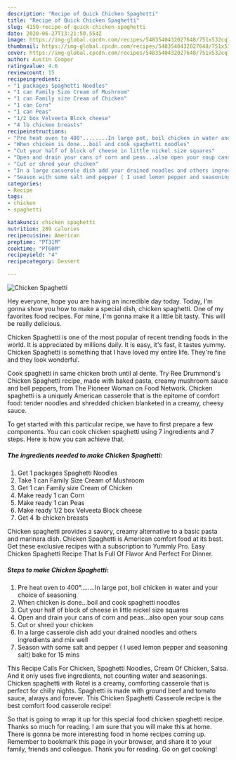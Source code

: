 ```yaml
---
description: "Recipe of Quick Chicken Spaghetti"
title: "Recipe of Quick Chicken Spaghetti"
slug: 4150-recipe-of-quick-chicken-spaghetti
date: 2020-06-27T13:21:50.554Z
image: https://img-global.cpcdn.com/recipes/5483540432027648/751x532cq70/chicken-spaghetti-recipe-main-photo.jpg
thumbnail: https://img-global.cpcdn.com/recipes/5483540432027648/751x532cq70/chicken-spaghetti-recipe-main-photo.jpg
cover: https://img-global.cpcdn.com/recipes/5483540432027648/751x532cq70/chicken-spaghetti-recipe-main-photo.jpg
author: Austin Cooper
ratingvalue: 4.6
reviewcount: 15
recipeingredient:
- "1 packages Spaghetti Noodles"
- "1 can Family Size Cream of Mushroom"
- "1 can Family size Cream of Chicken"
- "1 can Corn"
- "1 can Peas"
- "1/2 box Velveeta Block cheese"
- "4 lb chicken breasts"
recipeinstructions:
- "Pre heat oven to 400°........In large pot, boil chicken in water and your choice of seasoning"
- "When chicken is done...boil and cook spaghetti noodles"
- "Cut your half of block of cheese in little nickel size squares"
- "Open and drain your cans of corn and peas...also open your soup cans"
- "Cut or shred your chicken"
- "In a large casserole dish add your drained noodles and others ingredients and mix well"
- "Season with some salt and pepper ( I used lemon pepper and seasoning salt) bake for 15 mins"
categories:
- Recipe
tags:
- chicken
- spaghetti

katakunci: chicken spaghetti 
nutrition: 289 calories
recipecuisine: American
preptime: "PT31M"
cooktime: "PT60M"
recipeyield: "4"
recipecategory: Dessert

---
```



![Chicken Spaghetti](https://img-global.cpcdn.com/recipes/5483540432027648/751x532cq70/chicken-spaghetti-recipe-main-photo.jpg)

Hey everyone, hope you are having an incredible day today. Today, I'm gonna show you how to make a special dish, chicken spaghetti. One of my favorites food recipes. For mine, I'm gonna make it a little bit tasty. This will be really delicious.

Chicken Spaghetti is one of the most popular of recent trending foods in the world. It is appreciated by millions daily. It is easy, it's fast, it tastes yummy. Chicken Spaghetti is something that I have loved my entire life. They're fine and they look wonderful.

Cook spaghetti in same chicken broth until al dente. Try Ree Drummond&#39;s Chicken Spaghetti recipe, made with baked pasta, creamy mushroom sauce and bell peppers, from The Pioneer Woman on Food Network. Chicken spaghetti is a uniquely American casserole that is the epitome of comfort food: tender noodles and shredded chicken blanketed in a creamy, cheesy sauce.


To get started with this particular recipe, we have to first prepare a few components. You can cook chicken spaghetti using 7 ingredients and 7 steps. Here is how you can achieve that.

<!--inarticleads1-->

##### The ingredients needed to make Chicken Spaghetti:

1. Get 1 packages Spaghetti Noodles
1. Take 1 can Family Size Cream of Mushroom
1. Get 1 can Family size Cream of Chicken
1. Make ready 1 can Corn
1. Make ready 1 can Peas
1. Make ready 1/2 box Velveeta Block cheese
1. Get 4 lb chicken breasts


Chicken spaghetti provides a savory, creamy alternative to a basic pasta and marinara dish. Chicken Spaghetti is American comfort food at its best. Get these exclusive recipes with a subscription to Yummly Pro. Easy Chicken Spaghetti Recipe That Is Full Of Flavor And Perfect For Dinner. 

<!--inarticleads2-->

##### Steps to make Chicken Spaghetti:

1. Pre heat oven to 400°........In large pot, boil chicken in water and your choice of seasoning
1. When chicken is done...boil and cook spaghetti noodles
1. Cut your half of block of cheese in little nickel size squares
1. Open and drain your cans of corn and peas...also open your soup cans
1. Cut or shred your chicken
1. In a large casserole dish add your drained noodles and others ingredients and mix well
1. Season with some salt and pepper ( I used lemon pepper and seasoning salt) bake for 15 mins


This Recipe Calls For Chicken, Spaghetti Noodles, Cream Of Chicken, Salsa. And it only uses five ingredients, not counting water and seasonings. Chicken spaghetti with Rotel is a creamy, comforting casserole that is perfect for chilly nights. Spaghetti is made with ground beef and tomato sauce, always and forever. This Chicken Spaghetti Casserole recipe is the best comfort food casserole recipe! 

So that is going to wrap it up for this special food chicken spaghetti recipe. Thanks so much for reading. I am sure that you will make this at home. There is gonna be more interesting food in home recipes coming up. Remember to bookmark this page in your browser, and share it to your family, friends and colleague. Thank you for reading. Go on get cooking!
